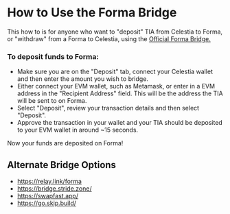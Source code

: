 # How to Use the Forma Bridge

This how to is for anyone who want to "deposit" TIA from Celestia to Forma, or "withdraw" from a Forma to Celestia, using the [Official Forma Bridge.](https://bridge.forma.art/)

### To deposit funds to Forma:
- Make sure you are on the "Deposit" tab, connect your Celestia wallet and then enter the amount you wish to bridge.
- Either connect your EVM wallet, such as Metamask, or enter in a EVM address in the "Recipient Address" field. This will be the address the TIA will be sent to on Forma.
- Select "Deposit", review your transaction details and then select "Deposit".
- Approve the transaction in your wallet and your TIA should be deposited to your EVM wallet in around ~15 seconds.

Now your funds are deposited on Forma!

## Alternate Bridge Options
- https://relay.link/forma
- https://bridge.stride.zone/
- https://swapfast.app/
- https://go.skip.build/


